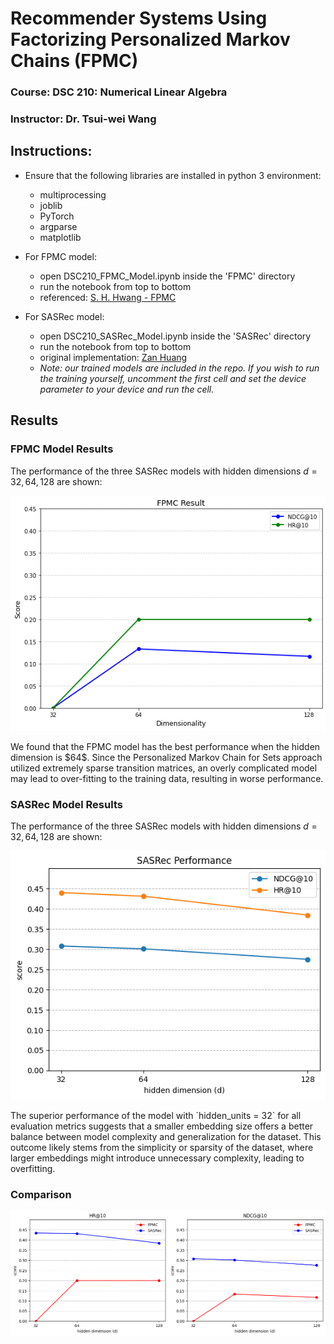 # Recommender Systems Using Factorizing Personalized Markov Chains (FPMC)

### Course: DSC 210: Numerical Linear Algebra
### Instructor: Dr. Tsui-wei Wang

## Instructions:

- Ensure that the following libraries are installed in python 3 environment:
	- multiprocessing
	- joblib
	- PyTorch
	- argparse
	- matplotlib

- For FPMC model:
	- open DSC210_FPMC_Model.ipynb inside the 'FPMC' directory
	- run the notebook from top to bottom
	- referenced: [S. H. Hwang - FPMC](https://github.com/stathwang/FPMC)

- For SASRec model:
	- open DSC210_SASRec_Model.ipynb inside the 'SASRec' directory
	- run the notebook from top to bottom
	- original implementation: [Zan Huang](https://github.com/pmixer/SASRec.pytorch)
	- *Note: our trained models are included in the repo. If you wish to run the training yourself, uncomment the first cell and set the device parameter to your device and run the cell.*


## Results

### FPMC Model Results
The performance of the three SASRec models with hidden dimensions $d=32,64,128$ are shown: 
<p align='center'>
	<img src= ./assets/FPMC_results.png />
</p>
We found that the FPMC model has the best performance when the hidden dimension is $64$. Since the Personalized Markov Chain for Sets approach utilized extremely sparse transition matrices, an overly complicated model may lead to over-fitting to the training data, resulting in worse performance.

### SASRec Model Results
The performance of the three SASRec models with hidden dimensions $d=32,64,128$ are shown: 
<p align='center'>
	<img src= ./assets/SASRec_results.png />
</p>
The superior performance of the model with `hidden_units = 32` for all evaluation metrics suggests that a smaller embedding size offers a better balance between model
complexity and generalization for the dataset. This outcome likely stems from the simplicity or sparsity of the dataset, where larger embeddings might introduce unnecessary complexity, leading to overfitting. 

### Comparison
<p align='center'>
	<img src= ./assets/hr_compare.png width=50%/><img src= ./assets/ndcg_compare.png width=50%/>
</p>




